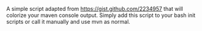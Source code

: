 A simple script adapted from https://gist.github.com/2234957 that will colorize your maven console output. Simply add this script to your bash init scripts or call it manually and use mvn as normal.